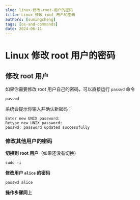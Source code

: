 ```yaml
---
slug: linux-修改-root-用户的密码
title: Linux 修改 root 用户的密码
authors: [sumingcheng]
tags: [os-and-commands]
date: 2024-06-11
---
```


# Linux 修改 root 用户的密码

## 修改 root 用户

如果你需要修改 root 用户自己的密码，可以直接运行 `passwd` 命令

```
passwd
```

系统会提示你输入并确认新密码：

```
Enter new UNIX password:
Retype new UNIX password:
passwd: password updated successfully
```

### 修改其他用户的密码

**切换到 root 用户**（如果还没有切换）

```
sudo -i
```

**修改用户 `alice` 的密码**

```
passwd alice
```

**操作步骤同上**
